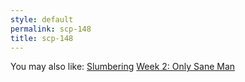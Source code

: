 ```yaml
---
style: default
permalink: scp-148
title: scp-148
---
```

You may also like:
[Slumbering](http://scp-wiki.net/slumbering)
[Week 2: Only Sane Man](http://scp-wiki.net/week-2-only-sane-man)